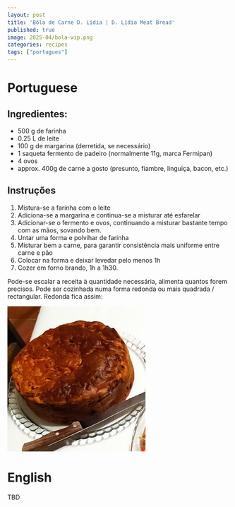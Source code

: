 ```yaml
---
layout: post
title: 'Bôla de Carne D. Lídia | D. Lídia Meat Bread'
published: true
image: 2025-04/bola-wip.png
categories: recipes
tags: ["portugues"]
---
```


# Portuguese
## Ingredientes:
- 500 g de farinha
- 0.25 L de leite
- 100 g de margarina (derretida, se necessário)
- 1 saqueta fermento de padeiro (normalmente 11g, marca Fermipan)
- 4 ovos
- approx. 400g de carne a gosto (presunto, fiambre, linguiça, bacon, etc.)

## Instruções
1. Mistura-se a farinha com o leite
2. Adiciona-se a margarina e continua-se a misturar até esfarelar
3. Adicionar-se o fermento e ovos, continuando a misturar bastante tempo com as mãos, sovando bem.
4. Untar uma forma e polvihar de farinha
5. Misturar bem a carne, para garantir consistência mais uniforme entre carne e pão
6. Colocar na forma e deixar levedar pelo menos 1h
7. Cozer em forno brando, 1h a 1h30.

Pode-se escalar a receita à quantidade necessária, alimenta quantos forem precisos. Pode ser cozinhada numa forma redonda ou mais quadrada / rectangular. Redonda fica assim:

![Eu sei que a imagem é pequena, ok?](/assets/img/2025-04/bola-cozinhada.png)

# English
TBD
